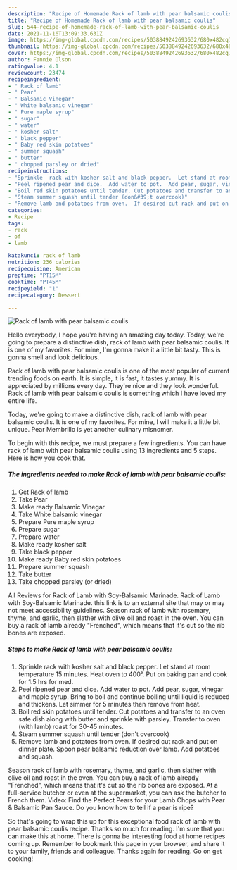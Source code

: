 ```yaml
---
description: "Recipe of Homemade Rack of lamb with pear balsamic coulis"
title: "Recipe of Homemade Rack of lamb with pear balsamic coulis"
slug: 544-recipe-of-homemade-rack-of-lamb-with-pear-balsamic-coulis
date: 2021-11-16T13:09:33.631Z
image: https://img-global.cpcdn.com/recipes/5038849242693632/680x482cq70/rack-of-lamb-with-pear-balsamic-coulis-recipe-main-photo.jpg
thumbnail: https://img-global.cpcdn.com/recipes/5038849242693632/680x482cq70/rack-of-lamb-with-pear-balsamic-coulis-recipe-main-photo.jpg
cover: https://img-global.cpcdn.com/recipes/5038849242693632/680x482cq70/rack-of-lamb-with-pear-balsamic-coulis-recipe-main-photo.jpg
author: Fannie Olson
ratingvalue: 4.1
reviewcount: 23474
recipeingredient:
- " Rack of lamb"
- " Pear"
- " Balsamic Vinegar"
- " White balsamic vinegar"
- " Pure maple syrup"
- " sugar"
- " water"
- " kosher salt"
- " black pepper"
- " Baby red skin potatoes"
- " summer squash"
- " butter"
- " chopped parsley or dried"
recipeinstructions:
- "Sprinkle  rack with kosher salt and black pepper.  Let stand at room temperature 15 minutes. Heat oven to 400°. Put on baking pan and cook for 1.5 hrs for med."
- "Peel ripened pear and dice.  Add water to pot.  Add pear, sugar, vinegar and maple syrup.  Bring to boil and continue boiling until liquid is reduced and thickens.  Let simmer for 5 minutes then remove from heat."
- "Boil red skin potatoes until tender. Cut potatoes and transfer to an oven safe dish along with butter and sprinkle with parsley. Transfer to oven (with lamb) roast for 30-45 minutes."
- "Steam summer squash until tender (don&#39;t overcook)"
- "Remove lamb and potatoes from oven.  If desired cut rack and put on dinner plate.  Spoon pear balsamic reduction over lamb.  Add potatoes and squash."
categories:
- Recipe
tags:
- rack
- of
- lamb

katakunci: rack of lamb 
nutrition: 236 calories
recipecuisine: American
preptime: "PT15M"
cooktime: "PT45M"
recipeyield: "1"
recipecategory: Dessert

---
```



![Rack of lamb with pear balsamic coulis](https://img-global.cpcdn.com/recipes/5038849242693632/680x482cq70/rack-of-lamb-with-pear-balsamic-coulis-recipe-main-photo.jpg)

Hello everybody, I hope you're having an amazing day today. Today, we're going to prepare a distinctive dish, rack of lamb with pear balsamic coulis. It is one of my favorites. For mine, I'm gonna make it a little bit tasty. This is gonna smell and look delicious.

Rack of lamb with pear balsamic coulis is one of the most popular of current trending foods on earth. It is simple, it is fast, it tastes yummy. It is appreciated by millions every day. They're nice and they look wonderful. Rack of lamb with pear balsamic coulis is something which I have loved my entire life.

Today, we&#39;re going to make a distinctive dish, rack of lamb with pear balsamic coulis. It is one of my favorites. For mine, I will make it a little bit unique. Pear Membrillo is yet another culinary misnomer.


To begin with this recipe, we must prepare a few ingredients. You can have rack of lamb with pear balsamic coulis using 13 ingredients and 5 steps. Here is how you cook that.

<!--inarticleads1-->

##### The ingredients needed to make Rack of lamb with pear balsamic coulis:

1. Get  Rack of lamb
1. Take  Pear
1. Make ready  Balsamic Vinegar
1. Take  White balsamic vinegar
1. Prepare  Pure maple syrup
1. Prepare  sugar
1. Prepare  water
1. Make ready  kosher salt
1. Take  black pepper
1. Make ready  Baby red skin potatoes
1. Prepare  summer squash
1. Take  butter
1. Take  chopped parsley (or dried)


All Reviews for Rack of Lamb with Soy-Balsamic Marinade. Rack of Lamb with Soy-Balsamic Marinade. this link is to an external site that may or may not meet accessibility guidelines. Season rack of lamb with rosemary, thyme, and garlic, then slather with olive oil and roast in the oven. You can buy a rack of lamb already &#34;Frenched&#34;, which means that it&#39;s cut so the rib bones are exposed. 

<!--inarticleads2-->

##### Steps to make Rack of lamb with pear balsamic coulis:

1. Sprinkle  rack with kosher salt and black pepper.  Let stand at room temperature 15 minutes. Heat oven to 400°. Put on baking pan and cook for 1.5 hrs for med.
1. Peel ripened pear and dice.  Add water to pot.  Add pear, sugar, vinegar and maple syrup.  Bring to boil and continue boiling until liquid is reduced and thickens.  Let simmer for 5 minutes then remove from heat.
1. Boil red skin potatoes until tender. Cut potatoes and transfer to an oven safe dish along with butter and sprinkle with parsley. Transfer to oven (with lamb) roast for 30-45 minutes.
1. Steam summer squash until tender (don&#39;t overcook)
1. Remove lamb and potatoes from oven.  If desired cut rack and put on dinner plate.  Spoon pear balsamic reduction over lamb.  Add potatoes and squash.


Season rack of lamb with rosemary, thyme, and garlic, then slather with olive oil and roast in the oven. You can buy a rack of lamb already &#34;Frenched&#34;, which means that it&#39;s cut so the rib bones are exposed. At a full-service butcher or even at the supermarket, you can ask the butcher to French them. Video: Find the Perfect Pears for your Lamb Chops with Pear &amp; Balsamic Pan Sauce. Do you know how to tell if a pear is ripe? 

So that's going to wrap this up for this exceptional food rack of lamb with pear balsamic coulis recipe. Thanks so much for reading. I'm sure that you can make this at home. There is gonna be interesting food at home recipes coming up. Remember to bookmark this page in your browser, and share it to your family, friends and colleague. Thanks again for reading. Go on get cooking!
